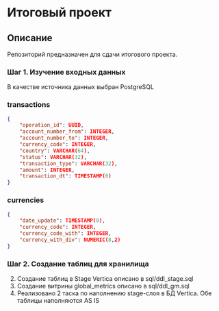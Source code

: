# Итоговый проект

## Описание
Репозиторий предназначен для сдачи итогового проекта.

### Шаг 1. Изучение входных данных
В качестве источника данных выбран PostgreSQL

### transactions
```json
{    
	"operation_id": UUID,
    "account_number_from": INTEGER,
    "account_number_to": INTEGER,
    "currency_code": INTEGER,
    "country": VARCHAR(64),
    "status": VARCHAR(32),
    "transaction_type": VARCHAR(32),
    "amount": INTEGER,
    "transaction_dt": TIMESTAMP(0)
}
```

### currencies

```json
{    
    "date_update": TIMESTAMP(0),
    "currency_code": INTEGER,
    "currency_code_with": INTEGER,
    "currency_with_div": NUMERIC(8,2)
}
```
### Шаг 2. Создание таблиц для хранилища
2. Создание таблиц в Stage Vertica описано в sql/ddl_stage.sql
3. Создание витрины global_metrics описано в sql/ddl_gm.sql
4. Реализовано 2 таска по наполнению stage-слоя в БД Vertica. Обе таблицы наполняются AS IS